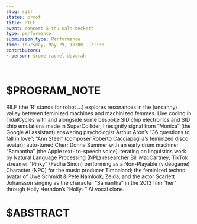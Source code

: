 ```yaml
---
slug: rilf
status: proof
title: RILF
event: concert-5-thu-sala-beckett
type: performance
submission_type: Performance
time: Thursday, May 29, 18:00 - 21:30
contributors:
- person: $rome-rachel-devorah

---
```


# $PROGRAM_NOTE

RILF (the ‘R’ stands for robot ...) explores resonances in the (uncanny) valley
between feminized machines and machinized femmes. Live coding in TidalCycles
with and alongside some bespoke SID chip electronics and SID chip emulations
made in SuperCollider, I resignify signal from “Monica” (the Google AI assistant)
answering psychologist Arthur Aron’s “36 questions to fall in love”; “Ann Steel”
(composer Roberto Cacciapaglia’s feminized disco avatar); auto-tuned Cher;
Donna Summer with an early drum machine; “Samantha” (the Apple text-
to-speech voice) iterating on linguistics work by Natural Language Processing
(NPL) researcher Bill MacCartney; TikTok streamer “Pinky” (Fedha Sinon)
performing as a Non-Playable (videogame) Character (NPC) for the music
producer Timbaland; the feminized techno avatar of Uwe Schmidt & Pete
Namlook; Zelda; and the actor Scarlett Johansson singing as the character
“Samantha” in the 2013 film “her” through Holly Herndon’s “Holly+” AI vocal
clone.

# $ABSTRACT



